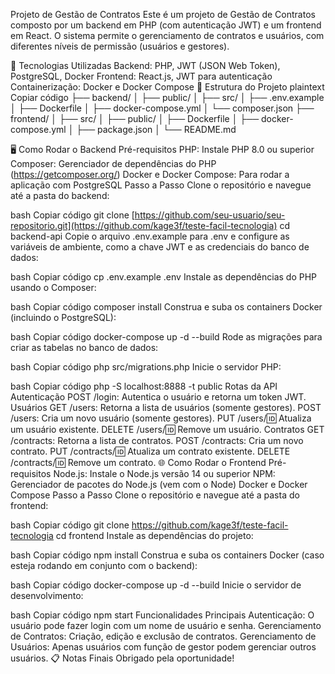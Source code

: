 Projeto de Gestão de Contratos
Este é um projeto de Gestão de Contratos composto por um backend em PHP (com autenticação JWT) e um frontend em React. O sistema permite o gerenciamento de contratos e usuários, com diferentes níveis de permissão (usuários e gestores).

🚀 Tecnologias Utilizadas
Backend: PHP, JWT (JSON Web Token), PostgreSQL, Docker
Frontend: React.js, JWT para autenticação
Containerização: Docker e Docker Compose
📁 Estrutura do Projeto
plaintext
Copiar código
├── backend/
│   ├── public/
│   ├── src/
│   ├── .env.example
│   ├── Dockerfile
│   ├── docker-compose.yml
│   └── composer.json
├── frontend/
│   ├── src/
│   ├── public/
│   ├── Dockerfile
│   ├── docker-compose.yml
│   ├── package.json
│   └── README.md

🖥️ Como Rodar o Backend
Pré-requisitos
PHP: Instale PHP 8.0 ou superior
Composer: Gerenciador de dependências do PHP (https://getcomposer.org/)
Docker e Docker Compose: Para rodar a aplicação com PostgreSQL
Passo a Passo
Clone o repositório e navegue até a pasta do backend:

bash
Copiar código
git clone [https://github.com/seu-usuario/seu-repositorio.git](https://github.com/kage3f/teste-facil-tecnologia)
cd backend-api
Copie o arquivo .env.example para .env e configure as variáveis de ambiente, como a chave JWT e as credenciais do banco de dados:

bash
Copiar código
cp .env.example .env
Instale as dependências do PHP usando o Composer:

bash
Copiar código
composer install
Construa e suba os containers Docker (incluindo o PostgreSQL):

bash
Copiar código
docker-compose up -d --build
Rode as migrações para criar as tabelas no banco de dados:

bash
Copiar código
php src/migrations.php
Inicie o servidor PHP:

bash
Copiar código
php -S localhost:8888 -t public
Rotas da API
Autenticação
POST /login: Autentica o usuário e retorna um token JWT.
Usuários
GET /users: Retorna a lista de usuários (somente gestores).
POST /users: Cria um novo usuário (somente gestores).
PUT /users/:id: Atualiza um usuário existente.
DELETE /users/:id: Remove um usuário.
Contratos
GET /contracts: Retorna a lista de contratos.
POST /contracts: Cria um novo contrato.
PUT /contracts/:id: Atualiza um contrato existente.
DELETE /contracts/:id: Remove um contrato.
🌐 Como Rodar o Frontend
Pré-requisitos
Node.js: Instale o Node.js versão 14 ou superior
NPM: Gerenciador de pacotes do Node.js (vem com o Node)
Docker e Docker Compose
Passo a Passo
Clone o repositório e navegue até a pasta do frontend:

bash
Copiar código
git clone https://github.com/kage3f/teste-facil-tecnologia
cd frontend
Instale as dependências do projeto:

bash
Copiar código
npm install
Construa e suba os containers Docker (caso esteja rodando em conjunto com o backend):

bash
Copiar código
docker-compose up -d --build
Inicie o servidor de desenvolvimento:

bash
Copiar código
npm start
Funcionalidades Principais
Autenticação: O usuário pode fazer login com um nome de usuário e senha.
Gerenciamento de Contratos: Criação, edição e exclusão de contratos.
Gerenciamento de Usuários: Apenas usuários com função de gestor podem gerenciar outros usuários.
📋 Notas Finais
Obrigado pela oportunidade!

